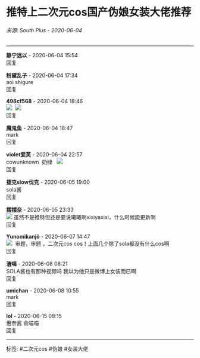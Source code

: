 # 推特上二次元cos国产伪娘女装大佬推荐

###### 来源: South Plus - 2020-06-04

---

**静宁远以** - 2020-06-04 15:54  
回复

**粉黛乱子** - 2020-06-04 17:34  
aoi shigure  
回复

**498cf568** - 2020-06-04 18:46  
![](images/post/smile/smallface/face073.jpg)  ![](images/post/smile/smallface/face076.jpg)  
回复

**魔鬼鱼** - 2020-06-04 18:47  
mark  
回复

**violet爱芙** - 2020-06-04 22:57  
cowunknown  奶绿   ![](images/post/smile/smallface/face056.jpg)  
回复

**捷克slow伐克** - 2020-06-05 19:00  
sola酱  
回复

**摆摆奈** - 2020-06-05 23:33  
![](images/post/smile/smallface/face040.jpg) 虽然不是推特但还是要说曦曦啊xixiyaxixi，什么时候能更新啊  
回复

**Yunomikanjō** - 2020-06-07 14:47  
![](images/post/smile/smallface/face077.gif)  审题，审题 ，二次元cos cos！上面几个除了sola都没有什么cos啊  
回复

**渣喵** - 2020-06-08 08:21  
SOLA酱也有那种视频吗 我以为他只是微博上女装而已啊  
回复

**umichan** - 2020-06-08 10:55  
mark  
回复

**lol** - 2020-06-15 08:15  
惠奈酱 俞喵喵  
回复

---

标签: #二次元cos #伪娘 #女装大佬